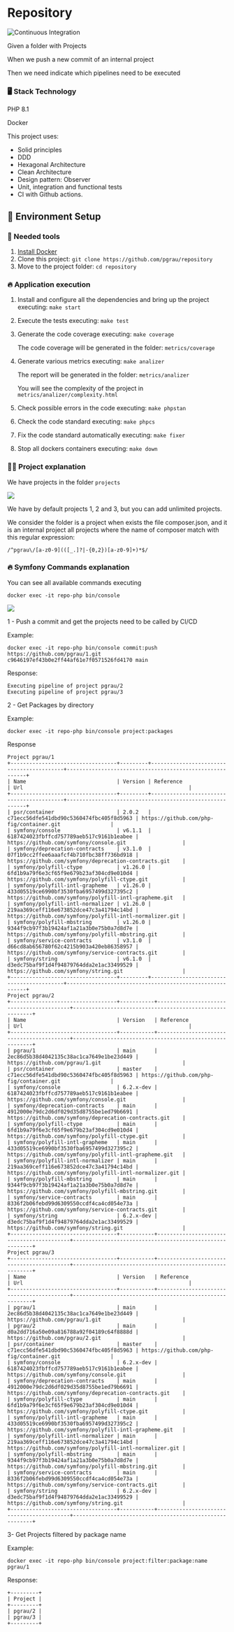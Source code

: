 # Repository

![Continuous Integration](https://github.com/pgrau/repository/workflows/Continuous%20Integration/badge.svg)

Given a folder with Projects

When we push a new commit of an internal project 

Then we need indicate which pipelines need to be executed

### 🖥️ Stack Technology

<p>PHP 8.1</p>
<p>Docker</p>

<p>This project uses:</p>
<ul>
   <li>Solid principles</li>
   <li>DDD</li>
   <li>Hexagonal Architecture</li>
   <li>Clean Architecture</li>
   <li>Design pattern: Observer</li>
   <li>Unit, integration and functional tests</li>
   <li>CI with Github actions.</li>
</ul>

## 🚀 Environment Setup

### 🐳 Needed tools

1. [Install Docker](https://www.docker.com/get-started)
2. Clone this project: `git clone https://github.com/pgrau/repository`
3. Move to the project folder: `cd repository`

### 🔥 Application execution

1. Install and configure all the dependencies and bring up the project executing:
   `make start`

2. Execute the tests executing:
   `make test`

3. Generate the code coverage executing:
   `make coverage`

   The code coverage will be generated in the folder: `metrics/coverage`

4. Generate various metrics executing:
   `make analizer`

   The report will be generated in the folder: `metrics/analizer`

   You will see the complexity of the project in `metrics/analizer/complexity.html`

5. Check possible errors in the code executing:
   `make phpstan`

6. Check the code standard executing:
   `make phpcs`

7. Fix the code standard automatically executing:
   `make fixer`

8. Stop all dockers containers executing:
   `make down`


### 👩‍💻 Project explanation

We have projects in the folder `projects`

![](docs/assets/projects.png)

We have by default projects 1, 2 and 3, but you can add unlimited projects.

We consider the folder is a project when exists the file composer.json, and it is an internal project all projects where the name of composer match with this regular expression:

```
/^pgrau\/[a-z0-9](([_.]?|-{0,2})[a-z0-9]+)*$/
```

### 🔥 Symfony Commands explanation

You can see all available commands executing

```
docker exec -it repo-php bin/console
```

![](docs/assets/sf-commands.png)

1 - Push a commit and get the projects need to be called by CI/CD

Example:

```
docker exec -it repo-php bin/console commit:push https://github.com/pgrau/1.git c9646197ef43b0e2ff44af61e7f0571526fd4170 main
```

Response:

```
Executing pipeline of project pgrau/2
Executing pipeline of project pgrau/3
```

2 - Get Packages by directory

Example:

```
docker exec -it repo-php bin/console project:packages
```

Response

```
Project pgrau/1
+----------------------------------+---------+------------------------------------------+---------------------------------------------------------+
| Name                             | Version | Reference                                | Url                                                     |
+----------------------------------+---------+------------------------------------------+---------------------------------------------------------+
| psr/container                    | 2.0.2   | c71ecc56dfe541dbd90c5360474fbc405f8d5963 | https://github.com/php-fig/container.git                |
| symfony/console                  | v6.1.1  | 6187424023fbffcd757789aeb517c9161b1eabee | https://github.com/symfony/console.git                  |
| symfony/deprecation-contracts    | v3.1.0  | 07f1b9cc2ffee6aaafcf4b710fbc38ff736bd918 | https://github.com/symfony/deprecation-contracts.git    |
| symfony/polyfill-ctype           | v1.26.0 | 6fd1b9a79f6e3cf65f9e679b23af304cd9e010d4 | https://github.com/symfony/polyfill-ctype.git           |
| symfony/polyfill-intl-grapheme   | v1.26.0 | 433d05519ce6990bf3530fba6957499d327395c2 | https://github.com/symfony/polyfill-intl-grapheme.git   |
| symfony/polyfill-intl-normalizer | v1.26.0 | 219aa369ceff116e673852dce47c3a41794c14bd | https://github.com/symfony/polyfill-intl-normalizer.git |
| symfony/polyfill-mbstring        | v1.26.0 | 9344f9cb97f3b19424af1a21a3b0e75b0a7d8d7e | https://github.com/symfony/polyfill-mbstring.git        |
| symfony/service-contracts        | v3.1.0  | d66cd8ab656780f62c4215b903a420eb86358957 | https://github.com/symfony/service-contracts.git        |
| symfony/string                   | v6.1.0  | d3edc75baf9f1d4f94879764dda2e1ac33499529 | https://github.com/symfony/string.git                   |
+----------------------------------+---------+------------------------------------------+---------------------------------------------------------+
Project pgrau/2
+----------------------------------+-----------+------------------------------------------+---------------------------------------------------------+
| Name                             | Version   | Reference                                | Url                                                     |
+----------------------------------+-----------+------------------------------------------+---------------------------------------------------------+
| pgrau/1                          | main      | 2ec86d5b38d4042135c38ac1ca7649e1be23d449 | https://github.com/pgrau/1.git                          |
| psr/container                    | master    | c71ecc56dfe541dbd90c5360474fbc405f8d5963 | https://github.com/php-fig/container.git                |
| symfony/console                  | 6.2.x-dev | 6187424023fbffcd757789aeb517c9161b1eabee | https://github.com/symfony/console.git                  |
| symfony/deprecation-contracts    | main      | 4912000e79dc2d6df029d35d8755be1ed79b6691 | https://github.com/symfony/deprecation-contracts.git    |
| symfony/polyfill-ctype           | main      | 6fd1b9a79f6e3cf65f9e679b23af304cd9e010d4 | https://github.com/symfony/polyfill-ctype.git           |
| symfony/polyfill-intl-grapheme   | main      | 433d05519ce6990bf3530fba6957499d327395c2 | https://github.com/symfony/polyfill-intl-grapheme.git   |
| symfony/polyfill-intl-normalizer | main      | 219aa369ceff116e673852dce47c3a41794c14bd | https://github.com/symfony/polyfill-intl-normalizer.git |
| symfony/polyfill-mbstring        | main      | 9344f9cb97f3b19424af1a21a3b0e75b0a7d8d7e | https://github.com/symfony/polyfill-mbstring.git        |
| symfony/service-contracts        | main      | 8336f2b06febd99d6309550ccdf4ca4cd054e73a | https://github.com/symfony/service-contracts.git        |
| symfony/string                   | 6.2.x-dev | d3edc75baf9f1d4f94879764dda2e1ac33499529 | https://github.com/symfony/string.git                   |
+----------------------------------+-----------+------------------------------------------+---------------------------------------------------------+
Project pgrau/3
+----------------------------------+-----------+------------------------------------------+---------------------------------------------------------+
| Name                             | Version   | Reference                                | Url                                                     |
+----------------------------------+-----------+------------------------------------------+---------------------------------------------------------+
| pgrau/1                          | main      | 2ec86d5b38d4042135c38ac1ca7649e1be23d449 | https://github.com/pgrau/1.git                          |
| pgrau/2                          | main      | d0a2dd716a50e09a816788a92f04189c64f8888d | https://github.com/pgrau/2.git                          |
| psr/container                    | master    | c71ecc56dfe541dbd90c5360474fbc405f8d5963 | https://github.com/php-fig/container.git                |
| symfony/console                  | 6.2.x-dev | 6187424023fbffcd757789aeb517c9161b1eabee | https://github.com/symfony/console.git                  |
| symfony/deprecation-contracts    | main      | 4912000e79dc2d6df029d35d8755be1ed79b6691 | https://github.com/symfony/deprecation-contracts.git    |
| symfony/polyfill-ctype           | main      | 6fd1b9a79f6e3cf65f9e679b23af304cd9e010d4 | https://github.com/symfony/polyfill-ctype.git           |
| symfony/polyfill-intl-grapheme   | main      | 433d05519ce6990bf3530fba6957499d327395c2 | https://github.com/symfony/polyfill-intl-grapheme.git   |
| symfony/polyfill-intl-normalizer | main      | 219aa369ceff116e673852dce47c3a41794c14bd | https://github.com/symfony/polyfill-intl-normalizer.git |
| symfony/polyfill-mbstring        | main      | 9344f9cb97f3b19424af1a21a3b0e75b0a7d8d7e | https://github.com/symfony/polyfill-mbstring.git        |
| symfony/service-contracts        | main      | 8336f2b06febd99d6309550ccdf4ca4cd054e73a | https://github.com/symfony/service-contracts.git        |
| symfony/string                   | 6.2.x-dev | d3edc75baf9f1d4f94879764dda2e1ac33499529 | https://github.com/symfony/string.git                   |
+----------------------------------+-----------+------------------------------------------+---------------------------------------------------------+
```

3- Get Projects filtered by package name

Example:

```
docker exec -it repo-php bin/console project:filter:package:name pgrau/1
```

Response:

```
+---------+
| Project |
+---------+
| pgrau/2 |
| pgrau/3 |
+---------+
```